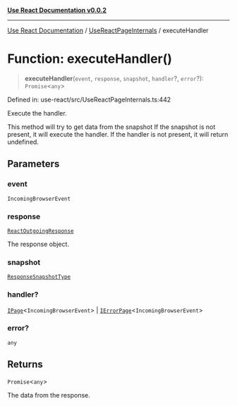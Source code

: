 [**Use React Documentation v0.0.2**](../../README.md)

***

[Use React Documentation](../../modules.md) / [UseReactPageInternals](../README.md) / executeHandler

# Function: executeHandler()

> **executeHandler**(`event`, `response`, `snapshot`, `handler`?, `error`?): `Promise`\<`any`\>

Defined in: use-react/src/UseReactPageInternals.ts:442

Execute the handler.

This method will try to get data from the snapshot
If the snapshot is not present, it will execute the handler.
If the handler is not present, it will return undefined.

## Parameters

### event

`IncomingBrowserEvent`

### response

[`ReactOutgoingResponse`](../../declarations/type-aliases/ReactOutgoingResponse.md)

The response object.

### snapshot

[`ResponseSnapshotType`](../../declarations/interfaces/ResponseSnapshotType.md)

### handler?

[`IPage`](../../declarations/interfaces/IPage.md)\<`IncomingBrowserEvent`\> | [`IErrorPage`](../../declarations/interfaces/IErrorPage.md)\<`IncomingBrowserEvent`\>

### error?

`any`

## Returns

`Promise`\<`any`\>

The data from the response.
